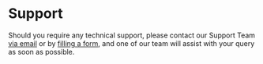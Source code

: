 # Support

Should you require any technical support, please contact our Support Team [via email](https://manual.g1ant.com/link/G1ANT.Manual/getting-started/mailto:support@g1ant.com) or by [filling a form](https://g1ant.fogbugz.com/default.asp?pg=pgPublicEdit), and one of our team will assist with your query as soon as possible.

